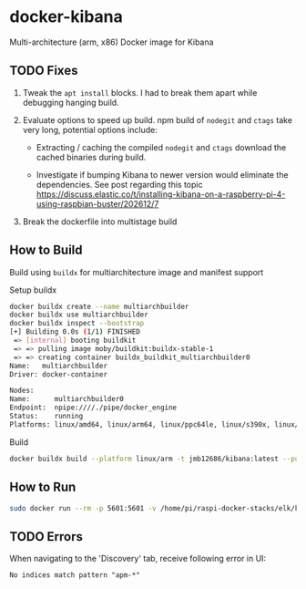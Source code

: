 # docker-kibana

Multi-architecture (arm, x86) Docker image for Kibana

## TODO Fixes

1. Tweak the `apt install` blocks.  I had to break them apart while debugging hanging build.

2. Evaluate options to speed up build.  npm build of `nodegit` and `ctags` take very long, potential options include: 

    * Extracting / caching the compiled `nodegit` and `ctags` download the cached binaries during build.

    * Investigate if bumping Kibana to newer version would eliminate the dependencies.  See post regarding this topic https://discuss.elastic.co/t/installing-kibana-on-a-raspberry-pi-4-using-raspbian-buster/202612/7

3. Break the dockerfile into multistage build

## How to Build

Build using `buildx` for multiarchitecture image and manifest support

Setup buildx

```bash
docker buildx create --name multiarchbuilder
docker buildx use multiarchbuilder
docker buildx inspect --bootstrap
[+] Building 0.0s (1/1) FINISHED
 => [internal] booting buildkit                                                                                                                 5.7s 
 => => pulling image moby/buildkit:buildx-stable-1                                                                                              4.6s 
 => => creating container buildx_buildkit_multiarchbuilder0                                                                                     1.1s 
Name:   multiarchbuilder
Driver: docker-container

Nodes:
Name:      multiarchbuilder0
Endpoint:  npipe:////./pipe/docker_engine
Status:    running
Platforms: linux/amd64, linux/arm64, linux/ppc64le, linux/s390x, linux/386, linux/arm/v7, linux/arm/v6
```

Build

```bash
docker buildx build --platform linux/arm -t jmb12686/kibana:latest --push .
```

## How to Run

```bash
sudo docker run --rm -p 5601:5601 -v /home/pi/raspi-docker-stacks/elk/kibana/config/kibana.yml:/opt/kibana/config/kibana.yml jmb12686/kibana
```

## TODO Errors

When navigating to the 'Discovery' tab, receive following error in UI:

`No indices match pattern "apm-*"`

